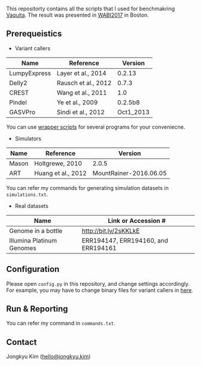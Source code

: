 This repositorty contains all the scripts that I used for benchmakring [Vaquita](http://www.worldwildlife.org/species/vaquita).
The result was presented in [WABI2017](http://www.acm-bcb.org/WABI/2017/index.php) in Boston. 

Prerequeistics
-----------------
* Variant callers

| Name         | Reference           |  Version  |
| -------------| ------------------- | --------- |
| LumpyExpress | Layer et al., 2014  | 0.2.13    |
| Delly2       | Rausch et al., 2012 | 0.7.3     |
| CREST        | Wang et al., 2011   | 1.0       |
| Pindel       | Ye et al., 2009     | 0.2.5b8   |
| GASVPro      | Sindi et al., 2012  | Oct1_2013 |

You can use [wrapper scripts](https://github.com/xenigmax/vaquita_WABI2017/tree/master/wrapper) for several programs for your conveniecne.

* Simulators

| Name  | Reference           |  Version                   |
| ------| ------------------- | -------------------------- |
| Mason | Holtgrewe, 2010     | 2.0.5                      |
| ART   | Huang et al., 2012  | MountRainer-2016.06.05     |

You can refer my commands for generating simulation datasets in `simulations.txt`.

* Real datasets

| Name  | Link or Accession #         |
| ------| ------------------- |
| Genome in a bottle | http://bit.ly/2sKKLkE |
| Illumina Platinum Genomes   | ERR194147, ERR194160, and ERR194161 |


Configuration
-----------------
Please open `config.py` in this repository, and change settings accordingly.
For example, you may have to change binary files for variant callers in [here](https://github.com/xenigmax/vaquita_WABI2017/blob/master/config.py#L19-L26).

Run & Reporting
-----------------
You can refer my command in `commands.txt`.

Contact
-----------------
Jongkyu Kim (hello@jongkyu.kim)

